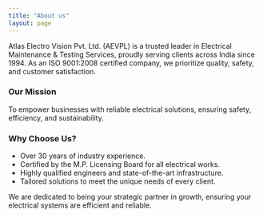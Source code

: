 ```yaml
---
title: "About us"
layout: page
---
```

Atlas Electro Vision Pvt. Ltd. (AEVPL) is a trusted leader in Electrical Maintenance & Testing Services, proudly serving clients across India since 1994. As an ISO 9001:2008 certified company, we prioritize quality, safety, and customer satisfaction.

### Our Mission
To empower businesses with reliable electrical solutions, ensuring safety, efficiency, and sustainability.

### Why Choose Us?
- Over 30 years of industry experience.
- Certified by the M.P. Licensing Board for all electrical works.
- Highly qualified engineers and state-of-the-art infrastructure.
- Tailored solutions to meet the unique needs of every client.

We are dedicated to being your strategic partner in growth, ensuring your electrical systems are efficient and reliable.